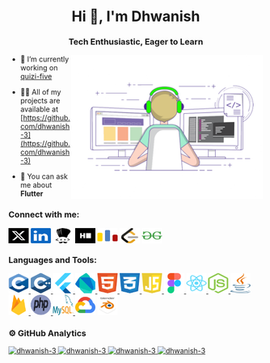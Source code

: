 <h1 align="center">Hi 👋, I'm Dhwanish</h1>
<h3 align="center">Tech Enthusiastic, Eager to Learn</h3>
<img align="right" alt="Coder GIF" width=380 src="images/dhwanish-coding.gif" />

- 🔭 I’m currently working on [quizi-five](https://github.com/dhwanish-3/quizi-five)

- 👨‍💻 All of my projects are available at [https://github.com/dhwanish-3](https://github.com/dhwanish-3)

- 💬 You can ask me about **Flutter**

<h3 align="left">Connect with me:</h3>
<p align="left">
    <a href="https://twitter.com/dhwanidhwanish">
    <img align="center" src="icons/twitter.svg" alt="dhwanidhwanish" height="30" width="40" /></a>
    <a href="https://linkedin.com/in/dhwanishkr">
    <img align="center" src="icons/linkedin.svg" alt="dhwanishkr" height="30" width="40" /></a>
    <a href="https://www.codechef.com/users/dhwani333sh">
    <img align="center" src="icons/codechef.svg" alt="dhwani333sh" height="30" width="40" /></a>
    <a href="https://www.hackerrank.com/dhwanish_b211261">
    <img align="center" src="icons/hackerrank.svg" alt="dhwanish_b211261" height="30" width="40" /></a>
    <a href="https://codeforces.com/profile/dhwanish3">
    <img align="center" src="icons/codeforces.svg" alt="dhwanish3" height="30" width="40" /></a>
    <a href="https://www.leetcode.com/dhwanish3">
    <img align="center" src="icons/leetcode.svg" alt="dhwanish3" height="30" width="40" /></a>
    <a href="https://auth.geeksforgeeks.org/user/dhwanicx67">
    <img align="center" src="icons/gfg.svg" alt="dhwanicx67" height="30" width="40" /></a>
</p>

<h3 align="left">Languages and Tools:</h3>
<p align="left">
<a href="https://www.cprogramming.com/">
    <img src="icons/c.svg" alt="c" width="40" height="40"/> </a>
<a href="https://www.w3schools.com/cpp/"> 
    <img src="icons/cpp.svg" alt="cplusplus" width="40" height="40"/> </a> 
<a href="https://flutter.dev"> 
    <img src="icons/flutter.svg" alt="flutter" width="40" height="40"/> </a> 
<a href="https://dart.dev"> 
    <img src="icons/dart.svg" alt="dart" width="40" height="40"/> </a> 
<a href="https://www.w3.org/html/">
    <img src="icons/html.svg" alt="html5" width="40" height="40"/> </a>
<a href="https://www.w3schools.com/css/">
    <img src="icons/css.svg" alt="css3" width="40" height="40"/> </a>
<a href="https://developer.mozilla.org/en-US/docs/Web/JavaScript"> 
    <img src="icons/javascript.svg" alt="javascript" width="40" height="40"/> </a> 
<a href="https://www.figma.com/">
    <img src="icons/figma.svg" alt="figma" width="40" height="40"/> </a> 
<a href="https://reactjs.org/">
    <img src="icons/react.svg" alt="react" width="40" height="40"/> </a> 
<a href="https://nodejs.org">
    <img src="icons/nodejs.svg" alt="nodejs" width="40" height="40"/> </a>
<a href="https://www.java.com">
    <img src="icons/java.svg" alt="java" width="40" height="40"/> </a> 
<a href="https://firebase.google.com/"> 
    <img src="icons/firebase.svg" alt="firebase" width="40" height="40"/> </a> 
<a href="https://www.php.net"> 
    <img src="icons/php.svg" alt="php" width="40" height="40"/> </a> 
<a href="https://www.mysql.com/">
    <img src="icons/mysql.svg" alt="mysql" width="40" height="40"/> </a>
<a href="https://cloud.google.com"> 
    <img src="icons/gcloud.svg" alt="gcp" width="40"height="40"></a> 
<a href="https://www.blender.org/"> 
    <img src="icons/blender.svg" alt="blender" width="40" height="40"/> </a>
</p>

<h3>⚙️ GitHub Analytics</h3>
<a href="https://github.com/dhwanish-3">
    <img class="streak" src="https://github-readme-streak-stats.herokuapp.com/?user=dhwanish-3&theme=dark&hide_border=true" alt="dhwanish-3"/>
    <img class="Lang" src="https://my-readme-stats-chi.vercel.app/api/top-langs?username=dhwanish-3&show_icons=true&locale=en&layout=compact&theme=dark&size_weight=0.5&count_weight=0.5&langs_count=8&hide_border=true&hide=Makefile" alt="dhwanish-3" />
    <img class="rank" src="https://my-readme-stats-chi.vercel.app/api?username=dhwanish-3&show_icons=true&locale=en&theme=dark&include_all_commits&rank_icon=percentile&line_height=29&hide_border=true" alt="dhwanish-3" />
    <img class="trophy" src="https://github-profile-trophy.vercel.app/?username=dhwanish-3&theme=apprentice&row=2&column=3&title=MultipleLang,Stars,Commits,Issues,PullRequest,Repositories,Reviews&no-frame=true"alt="dhwanish-3" />
</a>
<!-- <img src="https://github-readme-stats.vercel.app/api/pin/?username=dhwanish-3&repo=heal_the_health_app"> -->